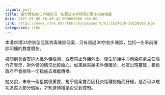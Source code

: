 ```yaml
---
layout: post
title: 張竹君較擔心外傭情況　如蔓延不排除政府更多措施堵截
date: 2022-01-06 18:46:42.000000000 +08:00
link: https://news.rthk.hk/rthk/ch/component/k2/1627670-20220106.htm
categories: rthk
---
```


本港新增33宗新型冠狀病毒確診個案，另有超過30宗初步確診，包括一名早前確診印傭的教會朋友。

被問到會否安排大批外傭檢測，或者禁止外傭外出，衞生防護中心傳染病處主任張竹君表示，對外傭的情況比較擔心，如果越來越多外傭確診，社區出現蔓延，相信政府不會排除一切措施去堵截傳播。

她又說，未來一兩星期很重要，視乎個案會否因社交距離措施而紓緩，是否可以成功追蹤大部分個案，才知道傳播是否受到控制。
